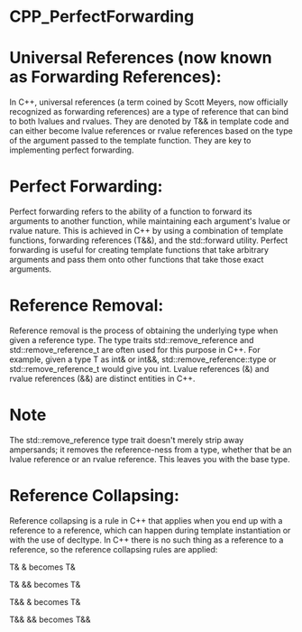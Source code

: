# CPP_PerfectForwarding
# Universal References (now known as Forwarding References):
In C++, universal references (a term coined by Scott Meyers, now officially recognized as forwarding references) are a type of reference that can bind to both lvalues and rvalues. They are denoted by T&& in template code and can either become lvalue references or rvalue references based on the type of the argument passed to the template function. They are key to implementing perfect forwarding.

# Perfect Forwarding: 
Perfect forwarding refers to the ability of a function to forward its arguments to another function, while maintaining each argument's lvalue or rvalue nature. This is achieved in C++ by using a combination of template functions, forwarding references (T&&), and the std::forward utility. Perfect forwarding is useful for creating template functions that take arbitrary arguments and pass them onto other functions that take those exact arguments.

# Reference Removal: 
Reference removal is the process of obtaining the underlying type when given a reference type. The type traits std::remove_reference and std::remove_reference_t are often used for this purpose in C++. For example, given a type T as int& or int&&, std::remove_reference<T>::type or std::remove_reference_t<T> would give you int. Lvalue references (&) and rvalue references (&&) are distinct entities in C++. 

 # Note 
 The std::remove_reference type trait doesn't merely strip away ampersands; it removes the reference-ness from a type, whether that be an lvalue reference or an rvalue reference. This leaves you with the base type.

# Reference Collapsing: 
 Reference collapsing is a rule in C++ that applies when you end up with a reference to a reference, which can happen during template instantiation or with the use of decltype. In C++ there is no such thing as a reference to a reference, so the reference collapsing rules are applied:

T& & becomes T&
 
T& && becomes T&
 
T&& & becomes T&
 
T&& && becomes T&&
